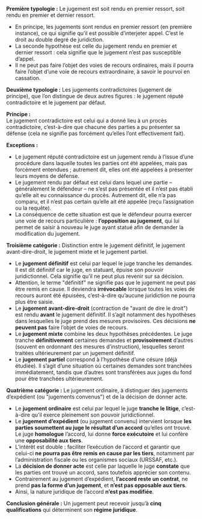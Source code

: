 **Première typologie :** Le jugement est soit rendu en premier ressort, soit rendu en premier et dernier ressort.  
- En principe, les jugements sont rendus en premier ressort (en première instance), ce qui signifie qu’il est possible d’interjeter appel. C’est le droit au double degré de juridiction.
- La seconde hypothèse est celle du jugement rendu en premier et dernier ressort : cela signifie que le jugement n’est pas susceptible d’appel.  
- Il ne peut pas faire l’objet des voies de recours ordinaires, mais il pourra faire l’objet d’une voie de recours extraordinaire, à savoir le pourvoi en cassation.

**Deuxième typologie :** Les jugements contradictoires (jugement de principe), que l’on distingue de deux autres figures : le jugement réputé contradictoire et le jugement par défaut.

**Principe :**  
Le jugement contradictoire est celui qui a donné lieu à un procès contradictoire, c’est-à-dire que chacune des parties a pu présenter sa défense (cela ne signifie pas forcément qu’elles l’ont effectivement fait).

**Exceptions :**  
- Le jugement réputé contradictoire est un jugement rendu à l’issue d’une procédure dans laquelle toutes les parties ont été appelées, mais pas forcément entendues ; autrement dit, elles ont été appelées à présenter leurs moyens de défense.  
- Le jugement rendu par défaut est celui dans lequel une partie – généralement le défendeur – ne s’est pas présentée et il n’est pas établi qu’elle ait eu connaissance du procès. Autrement dit, elle n’a pas comparu, et il n’est pas certain qu’elle ait été appelée (reçu l’assignation ou la requête).  
- La conséquence de cette situation est que le défendeur pourra exercer une voie de recours particulière : **l’opposition au jugement**, qui lui permet de saisir à nouveau le juge ayant statué afin de demander la modification du jugement.

**Troisième catégorie :** Distinction entre le jugement définitif, le jugement avant-dire-droit, le jugement mixte et le jugement partiel.

- Le **jugement définitif** est celui par lequel le juge tranche les demandes. Il est dit définitif car le juge, en statuant, épuise son pouvoir juridictionnel. Cela signifie qu’il ne peut plus revenir sur sa décision.  
- Attention, le terme "définitif" ne signifie pas que le jugement ne peut pas être remis en cause. Il deviendra **irrévocable** lorsque toutes les voies de recours auront été épuisées, c’est-à-dire qu’aucune juridiction ne pourra plus être saisie.
- Le **jugement avant-dire-droit** (contraction de "avant de dire le droit") est rendu **avant** le jugement définitif. Il s’agit notamment des hypothèses dans lesquelles le juge prend des mesures provisoires. Ces décisions **ne peuvent pas** faire l’objet de voies de recours.
- Le **jugement mixte** combine les deux hypothèses précédentes. Le juge tranche **définitivement** certaines demandes et **provisoirement** d’autres (souvent en ordonnant des mesures d’instruction), lesquelles seront traitées ultérieurement par un jugement définitif.
- Le **jugement partiel** correspond à l’hypothèse d’une césure (déjà étudiée). Il s’agit d’une situation où certaines demandes sont tranchées immédiatement, tandis que d’autres sont transférées aux juges du fond pour être tranchées ultérieurement.

**Quatrième catégorie :** Le jugement ordinaire, à distinguer des jugements d’expédient (ou "jugements convenus") et de la décision de donner acte.
- Le **jugement ordinaire** est celui par lequel le juge **tranche le litige**, c’est-à-dire qu’il exerce pleinement son pouvoir juridictionnel.
- Le **jugement d’expédient** (ou jugement convenu) intervient lorsque **les parties soumettent au juge le résultat d’un accord** qu’elles ont trouvé. Le juge **homologue** l’accord, lui donne **force exécutoire** et lui confère une **opposabilité aux tiers**. 
- L’intérêt est double : faciliter l’exécution de l’accord et garantir que celui-ci **ne pourra pas être remis en cause par les tiers**, notamment par l’administration fiscale ou les organismes sociaux (URSSAF, etc.).
- La **décision de donner acte** est celle par laquelle le juge **constate** que les parties ont trouvé un accord, sans toutefois apprécier son contenu.  
- Contrairement au jugement d’expédient, **l’accord reste un contrat**, ne prend **pas la forme d’un jugement**, et **n’est pas opposable aux tiers**.  
- Ainsi, la nature juridique de l’accord **n’est pas modifiée**.

**Conclusion générale :** Un jugement peut recevoir jusqu’à **cinq qualifications** qui déterminent son **régime juridique**.